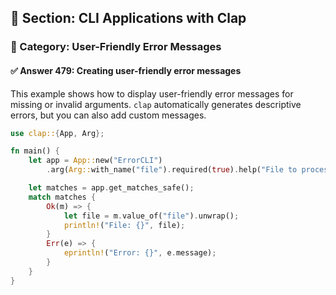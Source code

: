 ## 📘 Section: CLI Applications with Clap  
### 🔹 Category: User-Friendly Error Messages  
#### ✅ Answer 479: Creating user-friendly error messages

This example shows how to display user-friendly error messages for missing or invalid arguments. `clap` automatically generates descriptive errors, but you can also add custom messages.

```rust
use clap::{App, Arg};

fn main() {
    let app = App::new("ErrorCLI")
        .arg(Arg::with_name("file").required(true).help("File to process"));

    let matches = app.get_matches_safe();
    match matches {
        Ok(m) => {
            let file = m.value_of("file").unwrap();
            println!("File: {}", file);
        }
        Err(e) => {
            eprintln!("Error: {}", e.message);
        }
    }
}
```
